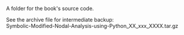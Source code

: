 A folder for the book's source code.

See the archive file for intermediate backup:  
Symbolic-Modified-Nodal-Analysis-using-Python_XX_xxx_XXXX.tar.gz   
 
